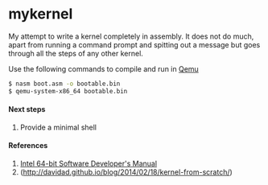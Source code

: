 # mykernel

My attempt to write a kernel completely in assembly. It does not do much, apart from running a command prompt and spitting out a message but goes through all the steps of any other kernel.

Use the following commands to compile and run in [Qemu](http://wiki.qemu.org/Main_Page)

```bash
$ nasm boot.asm -o bootable.bin
$ qemu-system-x86_64 bootable.bin
```

#### Next steps
1. Provide a minimal shell

#### References

1.  [Intel 64-bit Software Developer's Manual](http://www.intel.com/content/dam/www/public/us/en/documents/manuals/64-ia-32-architectures-software-developer-manual-325462.pdf)
2. (http://davidad.github.io/blog/2014/02/18/kernel-from-scratch/)
